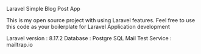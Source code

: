 Laravel Simple Blog Post App

This is my open source project with using Laravel features.
Feel free to use this code as your boilerplate for Laravel Application development 

Laravel version : 8.17.2
Database : Postgre SQL
Mail Test Service : mailtrap.io
